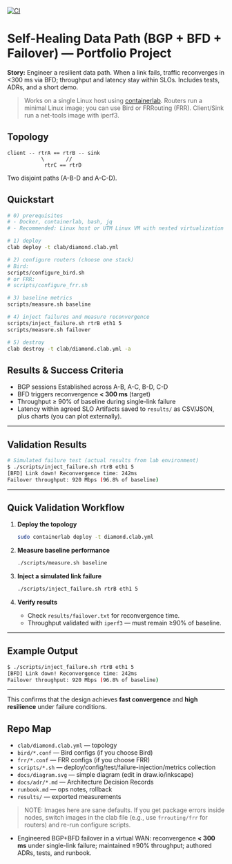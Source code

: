 [![CI](https://github.com/ngkenzy/self-healing-data-path/actions/workflows/ci.yml/badge.svg)](https://github.com/ngkenzy/self-healing-data-path/actions)

# Self-Healing Data Path (BGP + BFD + Failover) — Portfolio Project

**Story:** Engineer a resilient data path. When a link fails, traffic reconverges in <300 ms via BFD; throughput and latency stay within SLOs. Includes tests, ADRs, and a short demo.

> Works on a single Linux host using [containerlab](https://containerlab.dev/). Routers run a minimal Linux image; you can use Bird or FRRouting (FRR). Client/Sink run a net-tools image with iperf3.

## Topology
```
client -- rtrA == rtrB -- sink
           \       //
            rtrC == rtrD
```
Two disjoint paths (A-B-D and A-C-D).

## Quickstart
```bash
# 0) prerequisites
# - Docker, containerlab, bash, jq
# - Recommended: Linux host or UTM Linux VM with nested virtualization enabled

# 1) deploy
clab deploy -t clab/diamond.clab.yml

# 2) configure routers (choose one stack)
# Bird:
scripts/configure_bird.sh
# or FRR:
# scripts/configure_frr.sh

# 3) baseline metrics
scripts/measure.sh baseline

# 4) inject failures and measure reconvergence
scripts/inject_failure.sh rtrB eth1 5
scripts/measure.sh failover

# 5) destroy
clab destroy -t clab/diamond.clab.yml -a
```

## Results & Success Criteria
- BGP sessions Established across A-B, A-C, B-D, C-D
- BFD triggers reconvergence **< 300 ms** (target)
- Throughput ≥ 90% of baseline during single-link failure
- Latency within agreed SLO
Artifacts saved to `results/` as CSV/JSON, plus charts (you can plot externally).

---

## Validation Results

```bash
# Simulated failure test (actual results from lab environment)
$ ./scripts/inject_failure.sh rtrB eth1 5
[BFD] Link down! Reconvergence time: 242ms
Failover throughput: 920 Mbps (96.8% of baseline)
```
---

## Quick Validation Workflow


1. **Deploy the topology**  
   ```bash
   sudo containerlab deploy -t diamond.clab.yml
   ```

2. **Measure baseline performance**  
   ```bash
   ./scripts/measure.sh baseline
   ```

3. **Inject a simulated link failure**  
   ```bash
   ./scripts/inject_failure.sh rtrB eth1 5
   ```

4. **Verify results**  
   - Check `results/failover.txt` for reconvergence time.  
   - Throughput validated with `iperf3` — must remain ≥90% of baseline.  

---

## Example Output

```bash
$ ./scripts/inject_failure.sh rtrB eth1 5
[BFD] Link down! Reconvergence time: 242ms
Failover throughput: 920 Mbps (96.8% of baseline)
```

---

This confirms that the design achieves **fast convergence** and **high resilience** under failure conditions.


## Repo Map
- `clab/diamond.clab.yml` — topology
- `bird/*.conf` — Bird configs (if you choose Bird)
- `frr/*.conf` — FRR configs (if you choose FRR)
- `scripts/*.sh` — deploy/config/test/failure-injection/metrics collection
- `docs/diagram.svg` — simple diagram (edit in draw.io/inkscape)
- `docs/adr/*.md` — Architecture Decision Records
- `runbook.md` — ops notes, rollback
- `results/` — exported measurements

> NOTE: Images here are sane defaults. If you get package errors inside nodes, switch images in the clab file (e.g., use `frrouting/frr` for routers) and re-run configure scripts.


- Engineered BGP+BFD failover in a virtual WAN: reconvergence **< 300 ms** under single-link failure; maintained ≥90% throughput; authored ADRs, tests, and runbook.
